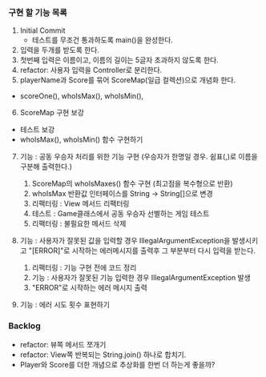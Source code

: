 ### 구현 할 기능 목록

1. Initial Commit
   - 테스트를 무조건 통과하도록 main()을 완성한다.
2. 입력을 두개를 받도록 한다.
3. 첫번째 입력은 이름이고, 이름의 길이는 5글자 초과하지 않도록 한다.
4. refactor: 사용자 입력을 Controller로 분리한다.
5. playerName과 Score를 묶어 ScoreMap(일급 컬렉션)으로 개념화 한다.

- scoreOne(), whoIsMax(), whoIsMin(),

6. ScoreMap 구현 보강

- 테스트 보강
- whoIsMax(), whoIsMin() 함수 구현하기

7. 기능 : 공동 우승자 처리를 위한 기능 구현 (우승자가 한명일 경우. 쉼표(,)로 이름을 구분해 출력한다.)

   1. ScoreMap의 whoIsMaxes() 함수 구현 (최고점을 복수형으로 반환)
   2. whoIsMax 반환값 인터페이스를 String -> String[]으로 변경
   3. 리팩터링 : View 메서드 리팩터링
   4. 테스트 : Game클래스에서 공동 우승자 선별하는 게임 테스트
   5. 리팩터링 : 불필요한 메서드 삭제

8. 기능 : 사용자가 잘못된 값을 입력할 경우 IllegalArgumentException을 발생시키고 "[ERROR]"로 시작하는 에러메시지를 출력후 그 부분부터 다시 입력을 받는다.

   1. 리팩터링 : 기능 구현 전에 코드 정리
   2. 기능 : 사용자가 잘못된 기능 입력한 경우 IllegalArgumentException 발생
   3. "ERROR"로 시작하는 에러 메시지 출력

9. 기능 : 에러 시도 횟수 표현하기

### Backlog

- refactor: 뷰쪽 메서드 쪼개기
- refactor: View쪽 반복되는 String.join() 하나로 합치기.
- Player와 Score를 더한 개념으로 추상화를 한번 더 하는게 좋을까?
